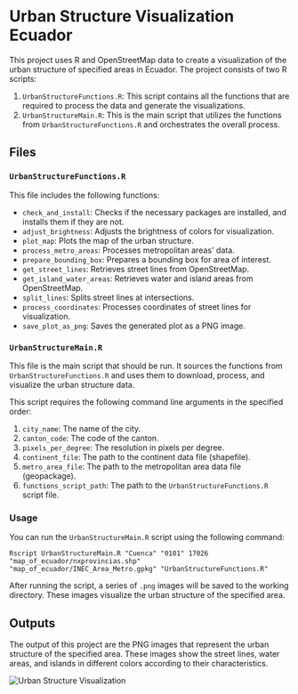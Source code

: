 # Urban Structure Visualization Ecuador

This project uses R and OpenStreetMap data to create a visualization of the urban structure of specified areas in Ecuador. The project consists of two R scripts:

1. `UrbanStructureFunctions.R`: This script contains all the functions that are required to process the data and generate the visualizations.
2. `UrbanStructureMain.R`: This is the main script that utilizes the functions from `UrbanStructureFunctions.R` and orchestrates the overall process.

## Files

### `UrbanStructureFunctions.R`

This file includes the following functions:

- `check_and_install`: Checks if the necessary packages are installed, and installs them if they are not.
- `adjust_brightness`: Adjusts the brightness of colors for visualization.
- `plot_map`: Plots the map of the urban structure.
- `process_metro_areas`: Processes metropolitan areas' data.
- `prepare_bounding_box`: Prepares a bounding box for area of interest.
- `get_street_lines`: Retrieves street lines from OpenStreetMap.
- `get_island_water_areas`: Retrieves water and island areas from OpenStreetMap.
- `split_lines`: Splits street lines at intersections.
- `process_coordinates`: Processes coordinates of street lines for visualization.
- `save_plot_as_png`: Saves the generated plot as a PNG image.

### `UrbanStructureMain.R`

This file is the main script that should be run. It sources the functions from `UrbanStructureFunctions.R` and uses them to download, process, and visualize the urban structure data.

This script requires the following command line arguments in the specified order:

1. `city_name`: The name of the city.
2. `canton_code`: The code of the canton.
3. `pixels_per_degree`: The resolution in pixels per degree.
4. `continent_file`: The path to the continent data file (shapefile).
5. `metro_area_file`: The path to the metropolitan area data file (geopackage).
6. `functions_script_path`: The path to the `UrbanStructureFunctions.R` script file.

### Usage

You can run the `UrbanStructureMain.R` script using the following command:

``` shell
Rscript UrbanStructureMain.R "Cuenca" "0101" 17026 "map_of_ecuador/nxprovincias.shp" "map_of_ecuador/INEC_Area_Metro.gpkg" "UrbanStructureFunctions.R"
```
After running the script, a series of `.png` images will be saved to the working directory. These images visualize the urban structure of the specified area.

## Outputs

The output of this project are the PNG images that represent the urban structure of the specified area. These images show the street lines, water areas, and islands in different colors according to their characteristics.

![Urban Structure Visualization](urban_structure_visualization.jpg)

